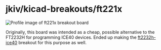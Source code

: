 # jkiv/kicad-breakouts/ft221x

![Profile image of ft221x breakout board](https://raw.githubusercontent.com/jkiv/kicad-breakouts/main/boards/ft221x/images/ft221x_profile.png)

Originally, this board was intended as a cheap, possible alternative to the FT2232H for programming ICE40 devices. Ended up making the [ft2232h-ice40](https://github.com/jkiv/kicad-breakouts/tree/main/boards/ft2232h-ice40) breakout for this purpose as well.
